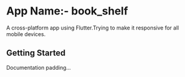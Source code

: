 # App Name:- book_shelf

A cross-platform app using Flutter.Trying to make it responsive for all mobile devices.

## Getting Started

Documentation padding...
